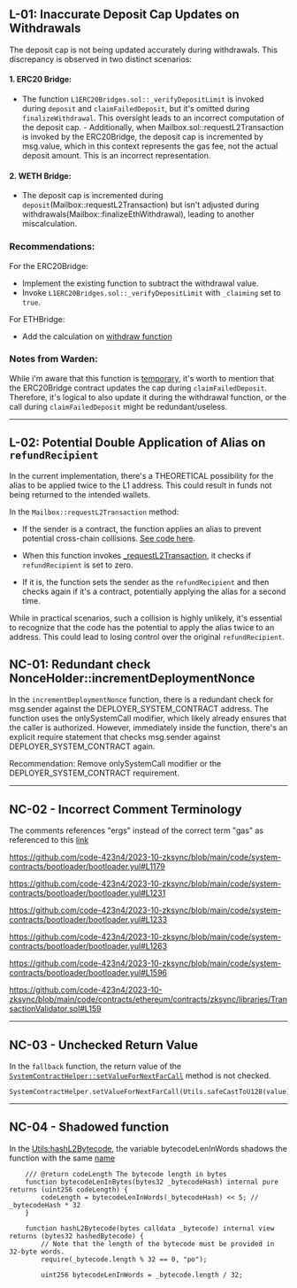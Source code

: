## **L-01: Inaccurate Deposit Cap Updates on Withdrawals**

The deposit cap is not being updated accurately during withdrawals. This discrepancy is observed in two distinct scenarios:

#### 1. **ERC20 Bridge**:
   - The function `L1ERC20Bridges.sol::_verifyDepositLimit` is invoked during `deposit` and `claimFailedDeposit`, but it's omitted during `finalizeWithdrawal`. This oversight leads to an incorrect computation of the deposit cap.
    - Additionally, when Mailbox.sol::requestL2Transaction is invoked by the ERC20Bridge, the deposit cap is incremented by msg.value, which in this context represents the gas fee, not the actual deposit amount. This is an incorrect representation.

#### 2. **WETH Bridge**:
   - The deposit cap is incremented during `deposit`(Mailbox::requestL2Transaction) but isn't adjusted during withdrawals(Mailbox::finalizeEthWithdrawal), leading to another miscalculation.

### **Recommendations:**
For the ERC20Bridge:
- Implement the existing function to subtract the withdrawal value.
- Invoke `L1ERC20Bridges.sol::_verifyDepositLimit` with `_claiming` set to `true`.

For ETHBridge:
- Add the calculation on [withdraw function](https://github.com/code-423n4/2023-10-zksync/blob/main/code/contracts/ethereum/contracts/zksync/facets/Mailbox.sol#L191)

### **Notes from Warden:**
While i'm aware that this function is [temporary](https://github.com/code-423n4/2023-10-zksync/blob/main/docs/Smart%20contract%20Section/L1%20smart%20contracts.md#deposit-limitation), it's worth to mention that the ERC20Bridge contract updates the cap during `claimFailedDeposit`. Therefore, it's logical to also update it during the withdrawal function, or the call during `claimFailedDeposit` might be redundant/useless.

---

## **L-02: Potential Double Application of Alias on `refundRecipient`**

In the current implementation, there's a THEORETICAL possibility for the alias to be applied twice to the L1 address. This could result in funds not being returned to the intended wallets.

In the `Mailbox::requestL2Transaction` method:
- If the sender is a contract, the function applies an alias to prevent potential cross-chain collisions. [See code here](https://github.com/code-423n4/2023-10-zksync/blob/main/code/contracts/ethereum/contracts/zksync/facets/Mailbox.sol#L249).

- When this function invokes [_requestL2Transaction](https://github.com/code-423n4/2023-10-zksync/blob/main/code/contracts/ethereum/contracts/zksync/facets/Mailbox.sol#L283), it checks if `refundRecipient` is set to zero.
- If it is, the function sets the sender as the `refundRecipient` and then checks again if it's a contract, potentially applying the alias for a second time.

While in practical scenarios, such a collision is highly unlikely, it's essential to recognize that the code has the potential to apply the alias twice to an address. This could lead to losing control over the original `refundRecipient`.

## **NC-01: Redundant check NonceHolder::incrementDeploymentNonce**
In the `incrementDeploymentNonce` function, there is a redundant check for msg.sender against the DEPLOYER_SYSTEM_CONTRACT address. The function uses the onlySystemCall modifier, which likely already ensures that the caller is authorized. However, immediately inside the function, there's an explicit require statement that checks msg.sender against DEPLOYER_SYSTEM_CONTRACT again.

Recommendation:
Remove onlySystemCall modifier or the DEPLOYER_SYSTEM_CONTRACT requirement.

---

## **NC-02 - Incorrect Comment Terminology**
The comments references "ergs" instead of the correct term "gas" as referenced to this [link](https://era.zksync.io/docs/reference/troubleshooting/changelog.html#system-update-v1-3-feb-8th-2023)

https://github.com/code-423n4/2023-10-zksync/blob/main/code/system-contracts/bootloader/bootloader.yul#L1179

https://github.com/code-423n4/2023-10-zksync/blob/main/code/system-contracts/bootloader/bootloader.yul#L1231

https://github.com/code-423n4/2023-10-zksync/blob/main/code/system-contracts/bootloader/bootloader.yul#L1233

https://github.com/code-423n4/2023-10-zksync/blob/main/code/system-contracts/bootloader/bootloader.yul#L1263

https://github.com/code-423n4/2023-10-zksync/blob/main/code/system-contracts/bootloader/bootloader.yul#L1596

https://github.com/code-423n4/2023-10-zksync/blob/main/code/contracts/ethereum/contracts/zksync/libraries/TransactionValidator.sol#L159

---

## **NC-03 - Unchecked Return Value**
In the `fallback` function, the return value of the [`SystemContractHelper::setValueForNextFarCall`](https://github.com/code-423n4/2023-10-zksync/blob/main/code/system-contracts/contracts/MsgValueSimulator.sol#L55) method is not checked.
```solidity
SystemContractHelper.setValueForNextFarCall(Utils.safeCastToU128(value));
```

---

## **NC-04 - Shadowed function**

In the [Utils:hashL2Bytecode](https://github.com/code-423n4/2023-10-zksync/blob/main/code/system-contracts/contracts/libraries/Utils.sol#L82), the variable bytecodeLenInWords shadows the function with the same [name](https://github.com/code-423n4/2023-10-zksync/blob/main/code/system-contracts/contracts/libraries/Utils.sol#L44)
```solidity
    /// @return codeLength The bytecode length in bytes
    function bytecodeLenInBytes(bytes32 _bytecodeHash) internal pure returns (uint256 codeLength) {
        codeLength = bytecodeLenInWords(_bytecodeHash) << 5; // _bytecodeHash * 32
    }
```
```
    function hashL2Bytecode(bytes calldata _bytecode) internal view returns (bytes32 hashedBytecode) {
        // Note that the length of the bytecode must be provided in 32-byte words.
        require(_bytecode.length % 32 == 0, "po");

        uint256 bytecodeLenInWords = _bytecode.length / 32;
```